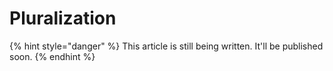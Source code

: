 # Pluralization

{% hint style="danger" %}
This article is still being written. It'll be published soon.
{% endhint %}
